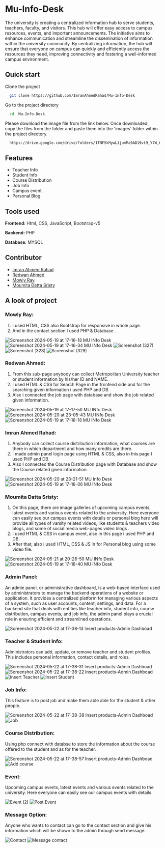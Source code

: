 # Mu-Info-Desk

The university is creating a centralized information hub to serve students, teachers, faculty, and visitors. This hub will offer easy access to campus resources, events, and important announcements. The initiative aims to enhance communication and streamline the dissemination of information within the university community. By centralizing information, the hub will ensure that everyone on campus can quickly and efficiently access the resources they need, improving connectivity and fostering a well-informed campus environment.

## Quick start

Clone the project

```bash
  git clone https://github.com/ImranAhmedRahad/Mu-Info-Desk
```

Go to the project directory

```bash
  cd  Mu-Info-Desk
```

Please download the image file from the link below. Once downloaded, copy the files from the folder and paste them into the 'images' folder within the project directory.

```bash
  https://drive.google.com/drive/folders/1TNF5kMywL1jumMa9AD19vt9_Y7W_C89g

```

## Features

- Teacher Info
- Student Info
- Course Distribution
- Job Info
- Campus event
- Personal Blog




## Tools used 

**Frontend:** Html, CSS, JavaScript, Bootstrap-v5

**Backend:** PHP

**Database:** MYSQL

## Contributor

- [Imran Ahmed Rahad ](https://github.com/ImranAhmedRahad)
- [Redwan Ahmed ](https://github.com/redwan-ahmed-n)
- [Mowly Ray ](https://github.com/mowly421)
- [Moumita Datta Sristy ](https://github.com/moumita6256)


## A look of project

### Mowly Ray:
1. I used HTML, CSS also Bootstrap for responsive in whole page. 
2. And in the contact section I used PHP & Database .

![Screenshot 2024-05-19 at 17-16-18 MU INfo Desk](https://github.com/ImranAhmedRahad/Mu-Info-Desk/assets/129501996/4411610b-000a-44d1-8189-f902792311ff)
![Screenshot 2024-05-19 at 17-16-34 MU INfo Desk](https://github.com/ImranAhmedRahad/Mu-Info-Desk/assets/129501996/f05fd66a-4ec3-4b5a-a15c-bd43d5dca21e)
![Screenshot (327)](https://github.com/ImranAhmedRahad/Mu-Info-Desk/assets/129501996/75daba32-73ae-4f7e-ac6d-1146af0bc391)
![Screenshot (328)](https://github.com/ImranAhmedRahad/Mu-Info-Desk/assets/129501996/125190e3-d78d-4c0c-ac91-331e3df50004)
![Screenshot (329)](https://github.com/ImranAhmedRahad/Mu-Info-Desk/assets/129501996/d5c9c37f-92eb-4db5-9385-3c08ce666ba6)




### Redwan Ahmed:

1. From this sub-page anybody can collect Metropolitan University teacher or student information by his/her ID and NAME. 
2. I used HTML & CSS for Search Page in the frontend side and for the searching given information i used PHP and DB.
3. Also  i connected the job page with database and show the job related given information.


![Screenshot 2024-05-19 at 17-17-50 MU INfo Desk](https://github.com/ImranAhmedRahad/Mu-Info-Desk/assets/129501996/cdf2a84f-de55-4e1e-89aa-12e09c5aba4e)
![Screenshot 2024-05-20 at 23-05-43 MU INfo Desk](https://github.com/ImranAhmedRahad/Mu-Info-Desk/assets/129501996/873ba8d5-cf7d-4439-ba9c-94e719fa770e)
![Screenshot 2024-05-19 at 17-18-18 MU INfo Desk](https://github.com/ImranAhmedRahad/Mu-Info-Desk/assets/129501996/1a3f2747-6101-4748-8202-1d69a45b406b)




### Imran Ahmed Rahad:

1.  Anybody can collect course distribution information, what courses are there in which department and how many credits are there.
2. I made admin panel login page using HTML & CSS, also in this page I used PHP and DB.
3. Also I connected the Course Distribution page with Database and show the Course related given information.


   

![Screenshot 2024-05-20 at 23-21-51 MU Info Desk](https://github.com/ImranAhmedRahad/Mu-Info-Desk/assets/129501996/2ddfde0f-b27f-42a2-afa9-a53cb901762e)
![Screenshot 2024-05-19 at 17-18-06 MU INfo Desk](https://github.com/ImranAhmedRahad/Mu-Info-Desk/assets/129501996/5b7d0156-e9ac-4dd3-87a0-d4b0fe3b6572)










### Moumita Datta Sristy:

1. On this page, there are image galleries of upcoming campus events, latest events and various events related to the university. Here everyone can easily see our campus events with details or  personal blog here will provide all types of varsity related videos, like students & teachers video blogs, and some of social media web-pages video blogs .
3. I used HTML & CSS in campus event, also in this page i used PHP and DB.
4. After that, also i used HTML, CSS & JS in for Personal blog using some video file.




![Screenshot 2024-05-21 at 20-26-50 MU INfo Desk](https://github.com/ImranAhmedRahad/Mu-Info-Desk/assets/129501996/07de44ad-afa6-4f53-beb0-170fc083db0e)
![Screenshot 2024-05-19 at 17-18-40 MU INfo Desk](https://github.com/ImranAhmedRahad/Mu-Info-Desk/assets/129501996/822e4cc4-0af7-49cb-a958-116abcb30300)







### Admin Panel:
An admin panel, or administrative dashboard, is a web-based interface used by administrators to manage the backend operations of a website or application. It provides a centralized platform for managing various aspects of a system, such as user accounts, content, settings, and data. For a backend site that deals with entities like teacher info, student info, course distribution, campus events, and job info, the admin panel plays a crucial role in ensuring efficient and streamlined operations. 








![Screenshot 2024-05-22 at 17-38-13 Insert products-Admin Dashboad](https://github.com/ImranAhmedRahad/Mu-Info-Desk/assets/129501996/62baf001-acd6-4c82-ba3b-ecc01bb32784)





### Teacher & Student Info:
Administrators can add, update, or remove teacher and student profiles. This includes personal information, contact details, and roles.




![Screenshot 2024-05-22 at 17-38-31 Insert products-Admin Dashboad](https://github.com/ImranAhmedRahad/Mu-Info-Desk/assets/129501996/a490f789-141f-4f5a-a077-84e2dac0e575)
![Screenshot 2024-05-22 at 17-38-22 Insert products-Admin Dashboad](https://github.com/ImranAhmedRahad/Mu-Info-Desk/assets/129501996/8c0ff1d5-fda9-49eb-beac-19917ae0abe4)
![Insert Teacher](https://github.com/ImranAhmedRahad/Mu-Info-Desk/assets/129501996/f6cc71d6-0a2b-4343-95a3-a551ed2cbc65)
![Insert Student](https://github.com/ImranAhmedRahad/Mu-Info-Desk/assets/129501996/82da4d89-d616-484f-bb07-b466392438ba)




### Job Info:
 This feature is to post job and make them able able for the student & other people.

![Screenshot 2024-05-22 at 17-38-38 Insert products-Admin Dashboad](https://github.com/ImranAhmedRahad/Mu-Info-Desk/assets/129501996/46056081-e372-4a70-990e-d31525d977f9)
![Job](https://github.com/ImranAhmedRahad/Mu-Info-Desk/assets/129501996/99b5d111-40ea-4e7e-b51b-ca8d7c48bddc)




### Course Distribution:
Using php connect with databse to store the information about the course offered to the student and as for the teacher.

![Screenshot 2024-05-22 at 17-38-57 Insert products-Admin Dashboad](https://github.com/ImranAhmedRahad/Mu-Info-Desk/assets/129501996/63b84bd6-649f-457b-b75b-70cafa51d690)
![Add course](https://github.com/ImranAhmedRahad/Mu-Info-Desk/assets/129501996/6c813dcb-22e1-4aae-b3d7-27a88c8bca62)





### Event:
Upcoming campus events, latest events and various events related to the university. Here everyone can easily see our campus events with details.


![Event (2)](https://github.com/ImranAhmedRahad/Mu-Info-Desk/assets/129501996/51f6ee69-2c13-44a9-b079-e900db9d2427)
![Post Event](https://github.com/ImranAhmedRahad/Mu-Info-Desk/assets/129501996/dcbb2b96-7b99-47e0-98d8-11645057e3a5)




### Message Option:
Anyone who wants to contact can go to the contact section and give his information which will be shown to the admin through send message.

![Contact](https://github.com/ImranAhmedRahad/Mu-Info-Desk/assets/129501996/d492d622-7458-404e-bd61-1b329526e826)
![Message contact](https://github.com/ImranAhmedRahad/Mu-Info-Desk/assets/129501996/6072270b-e71f-4fcd-95be-db205c6aa01b)



















